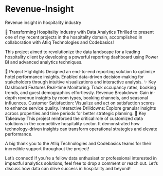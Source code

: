 # Revenue-Insight
Revenue insight in hospitality industry


🚀 Transforming Hospitality Industry with Data Analytics
Thrilled to present one of my recent projects in the hospitality domain, accomplished in collaboration with Atliq Technologies and Codebasics!

This project aimed to revolutionize the data landscape for a leading hospitality client by developing a powerful reporting dashboard using Power BI and advanced analytics techniques.

📌 Project Highlights
Designed an end-to-end reporting solution to optimize hotel performance insights.
Enabled data-driven decision-making for stakeholders through intuitive visualizations and interactive analysis.
✨ Key Dashboard Features
Real-time Monitoring: Track occupancy rates, booking trends, and guest demographics effortlessly.
Revenue Breakdown: Gain in-depth revenue insights by room types, booking channels, and seasonal influences.
Customer Satisfaction: Visualize and act on satisfaction scores to enhance service quality.
Interactive Drilldowns: Explore granular insights across properties and time periods for better strategic planning.
🌟 Key Takeaway
This project reinforced the critical role of customized data solutions in the competitive hospitality sector. It demonstrated how technology-driven insights can transform operational strategies and elevate performance.

A big thank you to the Atliq Technologies and Codebasics teams for their incredible support throughout the project!

Let’s connect! If you’re a fellow data enthusiast or professional interested in impactful analytics solutions, feel free to drop a comment or reach out. Let’s discuss how data can drive success in hospitality and beyond!
